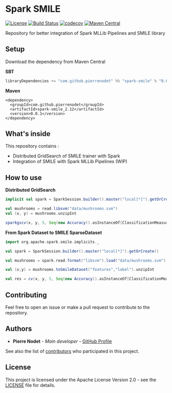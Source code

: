 # Spark SMILE
[![License](https://img.shields.io/badge/license-Apache--2.0-blue.svg)](https://github.com/pierrenodet/spark-smile/blob/master/LICENSE)
[![Build Status](https://travis-ci.com/pierrenodet/spark-smile.svg?branch=master)](https://travis-ci.com/pierrenodet/spark-smile)
[![codecov](https://codecov.io/gh/pierrenodet/spark-smile/branch/master/graph/badge.svg)](https://codecov.io/gh/pierrenodet/spark-smile)
[![Maven Central](https://img.shields.io/maven-central/v/com.github.pierrenodet/spark-smile_2.12.svg?label=maven-central&colorB=blue)](https://search.maven.org/search?q=g:%22com.github.pierrenodet%22%20AND%20a:%22spark-smile_2.12%22)

Repository for better integration of Spark MLLib Pipelines and SMILE
library

## Setup

Download the dependency from Maven Central

**SBT**

```scala
libraryDependencies += "com.github.pierrenodet" %% "spark-smile" % "0.0.1"
```

**Maven**

```maven-pom
<dependency>
  <groupId>com.github.pierrenodet</groupId>
  <artifactId>spark-smile_2.12</artifactId>
  <version>0.0.1</version>
</dependency>
```

## What's inside

This repository contains :

*  Distributed GridSearch of SMILE trainer with Spark
*  Integration of SMILE with Spark MLLib Pipelines (WIP)
 
## How to use

**Distributed GridSearch**

```scala
implicit val spark = SparkSession.builder().master("local[*]").getOrCreate()

val mushrooms = read.libsvm("data/mushrooms.svm")
val (x, y) = mushrooms.unzipInt

sparkgscv(x, y, 5, Seq(new Accuracy().asInstanceOf[ClassificationMeasure]): _*) { (x, y) => knn(x, y, 3) }
```

**From Spark Dataset to SMILE SparseDataset**

```scala
import org.apache.spark.smile.implicits._

val spark = SparkSession.builder().master("local[*]").getOrCreate()

val mushrooms = spark.read.format("libsvm").load("data/mushrooms.svm")

val (x,y) = mushrooms.toSmileDataset("features","label").unzipInt

val res = cv(x, y, 5, Seq(new Accuracy().asInstanceOf[ClassificationMeasure]): _*) { (x, y) => knn(x, y, 3) }
```
 

## Contributing

Feel free to open an issue or make a pull request to contribute to the repository.

## Authors

* **Pierre Nodet** - *Main developer* - [GitHub Profile](https://github.com/pierrenodet)

See also the list of
[contributors](https://github.com/pierrenodet/spark-smile/graphs/contributors)
who participated in this project.

## License

This project is licensed under the Apache License Version 2.0 - see the [LICENSE](LICENSE) file for details.
